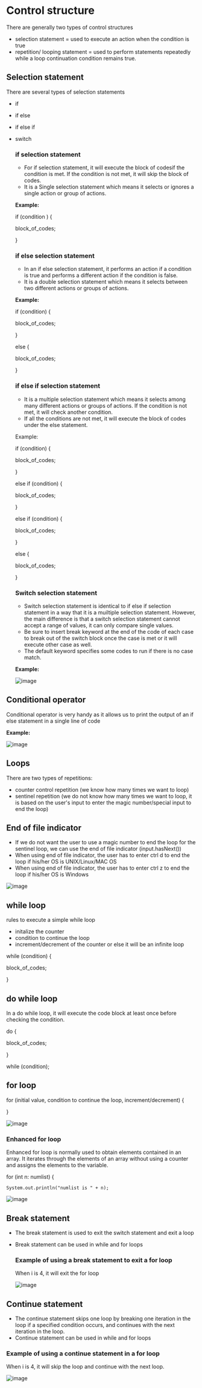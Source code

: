 # Control structure
There are generally two types of control structures
- selection statement = used to execute an action when the condition is true
- repetition/ looping statement = used to perform statements repeatedly while a loop continuation condition
remains true.

## Selection statement
There are several types of selection statements
- if
- if else
- if else if
- switch

  ### if selection statement 
  - For if selection statement, it will execute the block of codesif the condition is met. If the condition is not met, it will skip the block of codes.
  - It is a Single selection statement which means it selects or ignores a single action or group of actions.
  
  **Example:**
  
  if (condition ) {
  
    block_of_codes;
  
  }
  
  ### if else selection statement
  - In an if else selection statement, it performs an action if a condition is true and performs a different action if the condition is false.
  - It is a double selection statement which means it selects between two different actions
  or groups of actions.
  
  **Example:**
  
  if (condition) {
  
    block_of_codes;
  
  }
  
  else {
  
    block_of_codes;
  
    }
  
  ### if else if selection statement
  - It is a multiple selection statement which means it selects among many different actions or groups of actions. If the condition is not met, it will check another condition.
  - If all the conditions are not met, it will execute the block of codes under the else statement.

  Example:

  if (condition) {
  
    block_of_codes;

  }

  else if (condition) {

    block_of_codes;

  }

  else if (condition) {

    block_of_codes;

  }

  else {

    block_of_codes;

  }

  ### Switch selection statement
  - Switch selection statement is identical to if else if selection statement in a way that it is a muiltiple selection statement. However, the main difference is that a switch selection statement cannot accept a range of values, it can only compare single values.
  - Be sure to insert break keyword at the end of the code of each case to break out of the switch block once the case is met or it will execute other case as well.
  - The default keyword specifies some codes to run if there is no case match.

  **Example:**

  ![image](https://github.com/Fong20/Learning-repository/assets/150316121/af7daecb-04c4-4e53-9c16-6d1223166fd2)

  
## Conditional operator
Conditional operator is very handy as it allows us to print the output of an if else statement in a single line of code 

**Example:**

![image](https://github.com/Fong20/Learning-repository/assets/150316121/eba2f198-6968-47b5-9183-51ddd41355c5)


## Loops
There are two types of repetitions:
- counter control repetition (we know how many times we want to loop)
- sentinel repetition (we do not know how many times we want to loop, it is based on the user's input to enter the magic number/special input to end the loop)

## End of file indicator
- If we do not want the user to use a magic number to end the loop for the sentinel loop, we can use the end of file indicator (input.hasNext())
- When using end of file indicator, the user has to enter ctrl d to end the loop if his/her OS is UNIX/Linux/MAC OS
- When using end of file indicator, the user has to enter ctrl z to end the loop if his/her OS is Windows

![image](https://github.com/Fong20/Learning-repository/assets/150316121/aec5cc65-6c51-4e1f-ae63-05f270cae4b1)


## while loop
rules to execute a simple while loop
- initalize the counter
- condition to continue the loop
- increment/decrement of the counter or else it will be an infinite loop

while (condition) {

  block_of_codes;
  
}

## do while loop
In a do while loop, it will execute the code block at least once before checking the condition.

do {

  block_of_codes;

}

while (condition);


## for loop
for (initial value, condition to continue the loop, increment/decrement) {

}

![image](https://github.com/Fong20/Learning-repository/assets/150316121/10e201dd-5e1c-4c67-ab39-480a72601c35)

  ### Enhanced for loop
  Enhanced for loop is normally used to obtain elements contained in an array. It iterates through the elements of an array without using a counter and assigns the elements to the variable.

  
  for (int n: numlist) {
  
    System.out.println("numlist is " + n);

  ![image](https://github.com/Fong20/Learning-repository/assets/150316121/c9955249-aecf-431a-beb8-bef8804f9801)

## Break statement
- The break statement is used to exit the switch statement and exit a loop
- Break statement can be used in while and for loops

  ### Example of using a break statement to exit a for loop
  When i is 4, it will exit the for loop
  
  ![image](https://github.com/Fong20/Learning-repository/assets/150316121/0d521e3a-57f4-4e83-a8a3-f7869732a84a)

## Continue statement
- The continue statement skips one loop by breaking one iteration in the loop if a specified condition occurs, and continues with the next iteration in the loop.
- Continue statement can be used in while and for loops

### Example of using a continue statement in a for loop
When i is 4, it will skip the loop and continue with the next loop.

![image](https://github.com/Fong20/Learning-repository/assets/150316121/16ddf91c-dd8e-454c-a6ca-bd4f61b52247)

